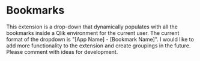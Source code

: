 # Bookmarks

This extension is a drop-down that dynamically populates with all the bookmarks inside a Qlik environment for the current user. The current format of the dropdown is "[App Name] - [Bookmark Name]". I would like to add more functionality to the extension and create groupings in the future. Please comment with ideas for development.
